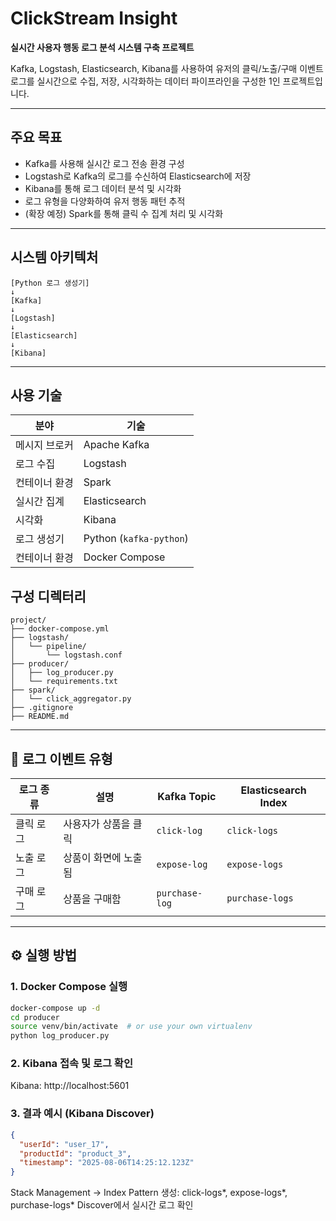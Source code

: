 # ClickStream Insight

**실시간 사용자 행동 로그 분석 시스템 구축 프로젝트**

Kafka, Logstash, Elasticsearch, Kibana를 사용하여 유저의 클릭/노출/구매 이벤트 로그를 실시간으로 수집, 저장, 시각화하는 데이터 파이프라인을 구성한 1인 프로젝트입니다.

---

## 주요 목표

- Kafka를 사용해 실시간 로그 전송 환경 구성
- Logstash로 Kafka의 로그를 수신하여 Elasticsearch에 저장
- Kibana를 통해 로그 데이터 분석 및 시각화
- 로그 유형을 다양화하여 유저 행동 패턴 추적
- (확장 예정) Spark를 통해 클릭 수 집계 처리 및 시각화

---

## 시스템 아키텍처

```
[Python 로그 생성기]
↓
[Kafka]
↓
[Logstash]
↓
[Elasticsearch]
↓
[Kibana]
```

---

## 사용 기술

| 분야 | 기술 |
|------|------|
| 메시지 브로커 | Apache Kafka |
| 로그 수집 | Logstash |
| 컨테이너 환경 | Spark |
| 실시간 집계 | Elasticsearch |
| 시각화 | Kibana |
| 로그 생성기 | Python (`kafka-python`) |
| 컨테이너 환경 | Docker Compose |

## 구성 디렉터리
```
project/
├── docker-compose.yml
├── logstash/
│   └── pipeline/
│       └── logstash.conf
├── producer/
│   ├── log_producer.py
│   └── requirements.txt
├── spark/
│   └── click_aggregator.py
├── .gitignore
├── README.md
```

---

## 📝 로그 이벤트 유형

| 로그 종류 | 설명 | Kafka Topic | Elasticsearch Index |
|-----------|------|-------------|----------------------|
| 클릭 로그 | 사용자가 상품을 클릭 | `click-log` | `click-logs` |
| 노출 로그 | 상품이 화면에 노출됨 | `expose-log` | `expose-logs` |
| 구매 로그 | 상품을 구매함 | `purchase-log` | `purchase-logs` |

---

## ⚙️ 실행 방법

### 1. Docker Compose 실행

```bash
docker-compose up -d
cd producer
source venv/bin/activate  # or use your own virtualenv
python log_producer.py
```

### 2.  Kibana 접속 및 로그 확인
Kibana: http://localhost:5601

### 3. 결과 예시 (Kibana Discover)
```json
{
  "userId": "user_17",
  "productId": "product_3",
  "timestamp": "2025-08-06T14:25:12.123Z"
}
```

Stack Management → Index Pattern 생성:
click-logs*, expose-logs*, purchase-logs*
Discover에서 실시간 로그 확인


